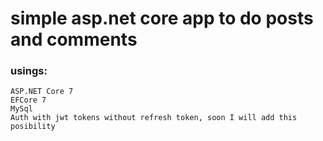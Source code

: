 # simple asp.net core app to do posts and comments
### usings:  
    ASP.NET Core 7
    EFCore 7
    MySql
    Auth with jwt tokens without refresh token, soon I will add this posibility
